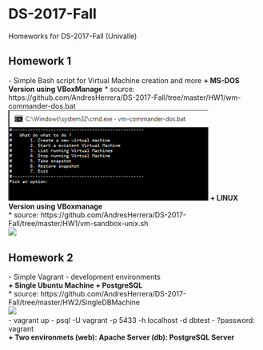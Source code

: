 # DS-2017-Fall
Homeworks for DS-2017-Fall (Univalle)

<h2><b>Homework 1</b></h2>
- Simple Bash script for Virtual Machine creation and more
<b>+ MS-DOS Version using VBoxManage</b>
* source: https://github.com/AndresHerrera/DS-2017-Fall/tree/master/HW1/wm-commander-dos.bat
<img src="HW1/snap1.png" width="400"/>
<b>+ LINUX Version using VBoxmanage</b><br>
* source: https://github.com/AndresHerrera/DS-2017-Fall/tree/master/HW1/vm-sandbox-unix.sh<br>
<a href="https://asciinema.org/a/CK8jAoCh3obyAugtv5CQSMeWH" target="_blank"><img src="https://asciinema.org/a/CK8jAoCh3obyAugtv5CQSMeWH.png" width="400"/></a>
<br>
<h2><b>Homework 2</b></h2>
- Simple Vagrant - development environments 
<br>
<b>+ Single Ubuntu Machine + PostgreSQL </b>
<br>
* source: https://github.com/AndresHerrera/DS-2017-Fall/tree/master/HW2/SingleDBMachine
<br>
<a href="https://asciinema.org/a/3fT2Fy5xEwd4LdAEcpZj4rqdM" target="_blank"><img src="https://asciinema.org/a/3fT2Fy5xEwd4LdAEcpZj4rqdM.png" width="400" /></a>
<br> 
- vagrant up 
- psql -U vagrant -p 5433 -h localhost -d dbtest
- ?password: vagrant
<br>
<b> + Two environmets (web): Apache Server (db): PostgreSQL Server </b>
<br> 
